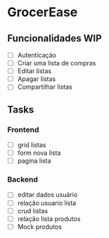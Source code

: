 # GrocerEase

## Funcionalidades WIP

- [ ] Autenticação
- [ ] Criar uma lista de compras
- [ ] Editar listas
- [ ] Apagar listas
- [ ] Compartilhar listas

## Tasks

### Frontend

- [ ] grid listas
- [ ] form nova lista
- [ ] pagina lista

### Backend

- [ ] editar dados usuário
- [ ] relação usuario lista
- [ ] crud listas
- [ ] relação lista produtos
- [ ] Mock produtos
